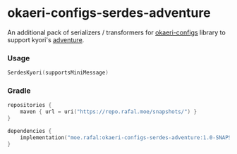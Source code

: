 # okaeri-configs-serdes-adventure
An additional pack of serializers / transformers for [okaeri-configs](https://github.com/OkaeriPoland/okaeri-configs) library to support kyori's [adventure](https://github.com/KyoriPowered/adventure).

### Usage

```kotlin
SerdesKyori(supportsMiniMessage)
```

### Gradle
```kotlin
repositories {
    maven { url = uri("https://repo.rafal.moe/snapshots/") }
}

dependencies {
    implementation("moe.rafal:okaeri-configs-serdes-adventure:1.0-SNAPSHOT")
}
```